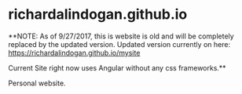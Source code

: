 # richardalindogan.github.io

**NOTE: As of 9/27/2017, this is website is old and will be completely replaced by the updated version. Updated version currently on here: https://richardalindogan.github.io/mysite

Current Site right now uses Angular without any css frameworks.**


Personal website.
